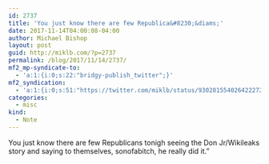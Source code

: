 ```yaml
---
id: 2737
title: 'You just know there are few Republica&#8230;&diams;'
date: 2017-11-14T04:00:08-04:00
author: Michael Bishop
layout: post
guid: http://miklb.com/?p=2737
permalink: /blog/2017/11/14/2737/
mf2_mp-syndicate-to:
  - 'a:1:{i:0;s:22:"bridgy-publish_twitter";}'
mf2_syndication:
  - 'a:1:{i:0;s:51:"https://twitter.com/miklb/status/930281554026422272";}'
categories:
  - misc
kind:
  - Note
---
```

You just know there are few Republicans tonigh seeing the Don Jr/Wikileaks story and saying to themselves, sonofabitch, he really did it.”